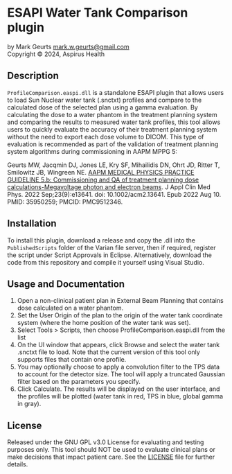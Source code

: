 # ESAPI Water Tank Comparison plugin

by Mark Geurts <mark.w.geurts@gmail.com>
<br>Copyright &copy; 2024, Aspirus Health

## Description

`ProfileComparison.easpi.dll` is a standalone ESAPI plugin that allows users to load Sun Nuclear water tank (.snctxt) profiles and compare to the calculated dose of the selected plan using a gamma evaluation. By calculating the dose to a water phantom in the treatment planning system and comparing the results to measured water tank profiles, this tool allows users to quickly evaluate the accuracy of their treatment planning system without the need to export each dose volume to DICOM. This type of evaluation is recommended as part of the validation of treatment planning system algorithms during commissioning in AAPM MPPG 5: 

Geurts MW, Jacqmin DJ, Jones LE, Kry SF, Mihailidis DN, Ohrt JD, Ritter T, Smilowitz JB, Wingreen NE. [AAPM MEDICAL PHYSICS PRACTICE GUIDELINE 5.b: Commissioning and QA of treatment planning dose calculations-Megavoltage photon and electron beams](https://doi.org/10.1002/acm2.13641). J Appl Clin Med Phys. 2022 Sep;23(9):e13641. doi: 10.1002/acm2.13641. Epub 2022 Aug 10. PMID: 35950259; PMCID: PMC9512346.

## Installation

To install this plugin, download a release and copy the .dll into the `PublishedScripts` folder of the Varian file server, then if required, register the script under Script Approvals in Eclipse. Alternatively, download the code from this repository and compile it yourself using Visual Studio.

## Usage and Documentation

1. Open a non-clinical patient plan in External Beam Planning that contains dose calculated on a water phantom.
2. Set the User Origin of the plan to the origin of the water tank coordinate system (where the home position of the water tank was set).
3. Select Tools > Scripts, then choose ProfileComparison.easpi.dll from the list
4. On the UI window that appears, click Browse and select the water tank .snctxt file to load. Note that the current version of this tool only supports files that contain one profile.
5. You may optionally choose to apply a convolution filter to the TPS data to account for the detector size. The tool will apply a truncated Gaussian filter based on the parameters you specify.
6. Click Calculate. The results will be displayed on the user interface, and the profiles will be plotted (water tank in red, TPS in blue, global gamma in gray).
 
## License

Released under the GNU GPL v3.0 License for evaluating and testing purposes only. This tool should NOT be used to evaluate clinical plans or make decisions that impact patient care. See the [LICENSE](LICENSE) file for further details.
